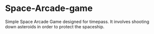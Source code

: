 # Space-Arcade-game
Simple Space Arcade Game designed for timepass. It involves shooting down asteroids in order to protect the spaceship. 
